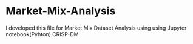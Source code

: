 # Market-Mix-Analysis
I developed this file for Market Mix Dataset Analysis using using Jupyter notebook(Pyhton) CRISP-DM
